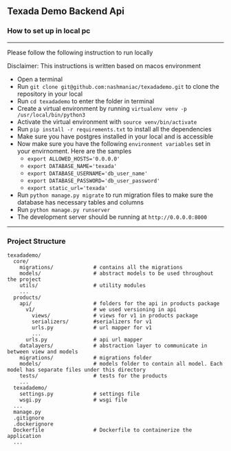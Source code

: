 ## Texada Demo Backend Api


### How to set up in local pc

----
Please follow the following instruction to run locally

Disclaimer: This instructions is written based on macos environment

* Open a terminal
* Run `git clone git@github.com:nashmaniac/texadademo.git` to clone the repository in your local
* Run `cd texadademo` to enter the folder in terminal
* Create a virtual environment by running `virtualenv venv -p /usr/local/bin/python3`
* Activate the virtual environment with `source venv/bin/activate`
* Run `pip install -r requirements.txt` to install all the dependencies
* Make sure you have postgres installed in your local and is accessible
* Now make sure you have the following `environment variables` set in your envirnoment. Here are the samples
    * `export ALLOWED_HOSTS='0.0.0.0'`
    * `export DATABASE_NAME='texada'`
    * `export DATABASE_USERNAME='db_user_name'`
    * `export DATABASE_PASSWORD='db_user_password'`
    * `export static_url='texada'`
* Run `python manage.py migrate` to run migration files to make sure the database has necessary tables and columns
* Run `python manage.py runserver`
* The development server should be running at `http://0.0.0.0:8000`

--- 
### Project Structure

```
texadademo/
  core/
    migrations/             # contains all the migrations
    models/                 # abstract models to be used throughout the project
    utils/                  # utility modules
    ...
  products/
    api/                    # folders for the api in products package
      v1/                   # we used versioning in api
        views/              # views for v1 in products package
        serializers/        #serializers for v1
        urls.py             # url mapper for v1
        ...
      urls.py               # api url mapper
    datalayers/             # abstraction layer to communicate in between view and models
    migrations/             # migrations folder 
    models/                 # models folder to contain all model. Each model has separate files under this directory
    tests/                  # tests for the products
    ...
  texadademo/
    settings.py             # settings file 
    wsgi.py                 # wsgi file
  ...
  manage.py
  .gitignore
  .dockerignore
  Dockerfile                # Dockerfile to containerize the application
  ...
```  


